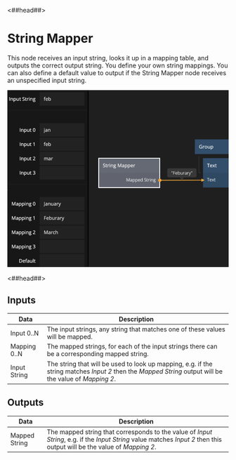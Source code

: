 <##head##>

# String Mapper

This node receives an input <span class="ndl-data">string</span>, looks it up in a mapping table, and outputs the correct output <span class="ndl-data">string</span>.
You define your own string mappings. You can also define a default value to output if the <span class="ndl-node">String Mapper</span> node receives an unspecified input <span class="ndl-data">string</span>.

![](string_mapper_node.png)

<##head##>

## Inputs

| Data                                       | Description                                                                                                                                             |
| ------------------------------------------ | ------------------------------------------------------------------------------------------------------------------------------------------------------- |
| <span class="ndl-data">Input 0..N</span>   | The input strings, any string that matches one of these values will be mapped.                                                                          |
| <span class="ndl-data">Mapping 0..N</span> | The mapped strings, for each of the input strings there can be a corresponding mapped string.                                                           |
| <span class="ndl-data">Input String</span> | The string that will be used to look up mapping, e.g. if the string matches _Input 2_ then the _Mapped String_ output will be the value of _Mapping 2_. |

## Outputs

| Data                                        | Description                                                                                                                                                              |
| ------------------------------------------- | ------------------------------------------------------------------------------------------------------------------------------------------------------------------------ |
| <span class="ndl-data">Mapped String</span> | The mapped string that corresponds to the value of _Input String_, e.g. if the _Input String_ value matches _Input 2_ then this output will be the value of _Mapping 2_. |
